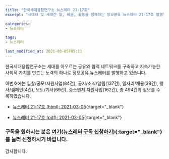 ```yaml
---
title: "한국세대융합연구소 뉴스레터 21-17호"
excerpt: "세대내 및 세대간 일, 배움, 활동을 함께하는 정보공유 뉴스레터 21-17호 발행" 

categories:
- 뉴스레터

tags:
- 뉴스레터

last_modified_at: 2021-03-05T05:11
---
```


한국세대융합연구소는 세대를 아우르는 공유와 협력 네트워크를 구축하고 지속가능한 사회적 가치를 만드는 노력의 하나로 정보공유 뉴스레터를 발행하고 있습니다.

이번호에는 입찰/공모/지원사업(84건), 공지/소식/알림(137건), 일자리/채용(38건), 행사/캠페인(4건), 보도/기사(69건), 중소벤처 지원사업(162건), 총 494건의 정보를 수록하였습니다.

* [뉴스레터 21-17호 (html): 2021-03-05](https://gcrcenter.github.io/assets/htmls/gcrc_news_letter_20210305.html){:target="_blank"}

* [뉴스레터 21-17호 (pdf): 2021-03-05](https://gcrcenter.github.io/assets/pdfs/news_letter_20210305.pdf){:target="_blank"}


### 구독을 원하시는 분은 [여기(뉴스레터 구독 신청하기)](https://forms.gle/MJ5gVHCdunBXXWVB7){:target="_blank"} 를 눌러 신청하시기 바랍니다.


감사합니다.